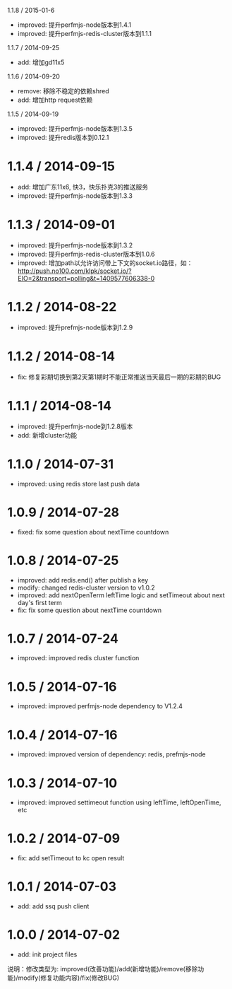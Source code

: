 1.1.8 / 2015-01-6
 * improved: 提升perfmjs-node版本到1.4.1
 * improved: 提升perfmjs-redis-cluster版本到1.1.1

1.1.7 / 2014-09-25
 * add: 增加gd11x5

1.1.6 / 2014-09-20
 * remove: 移除不稳定的依赖shred
 * add: 增加http request依赖

1.1.5 / 2014-09-19
 * improved: 提升perfmjs-node版本到1.3.5
 * improved: 提升redis版本到0.12.1

1.1.4 / 2014-09-15
==================
 * add: 增加广东11x6, 快3，快乐扑克3的推送服务
 * improved: 提升perfmjs-node版本到1.3.3

1.1.3 / 2014-09-01
==================
 * improved: 提升perfmjs-node版本到1.3.2
 * improved: 提升perfmjs-redis-cluster版本到1.0.6
 * improved: 增加path以允许访问带上下文的socket.io路径，如：http://push.no100.com/klpk/socket.io/?EIO=2&transport=polling&t=1409577606338-0

1.1.2 / 2014-08-22
==================
 * improved: 提升prefmjs-node版本到1.2.9

1.1.2 / 2014-08-14
==================
 * fix: 修复彩期切换到第2天第1期时不能正常推送当天最后一期的彩期的BUG

1.1.1 / 2014-08-14
==================
 * improved: 提升perfmjs-node到1.2.8版本
 * add: 新增cluster功能

1.1.0 / 2014-07-31
==================
 * improved: using redis store last push data

1.0.9 / 2014-07-28
==================
 * fixed: fix some question about nextTime countdown

1.0.8 / 2014-07-25
==================
 * improved: add redis.end() after publish a key
 * modify: changed redis-cluster version to v1.0.2
 * improved: add nextOpenTerm leftTime logic and setTimeout about next day's first term
 * fix: fix some question about nextTime countdown

1.0.7 / 2014-07-24
==================
 * improved: improved redis cluster function

1.0.5 / 2014-07-16
==================
 * improved: improved perfmjs-node dependency to V1.2.4

1.0.4 / 2014-07-16
==================
 * improved: improved version of dependency: redis, prefmjs-node

1.0.3 / 2014-07-10
==================
 * improved: improved settimeout function using leftTime, leftOpenTime, etc

1.0.2 / 2014-07-09
==================
 * fix: add setTimeout to kc open result

1.0.1 / 2014-07-03
==================
 * add: add ssq push client

1.0.0 / 2014-07-02
==================
 * add: init project files

说明：修改类型为: improved(改善功能)/add(新增功能)/remove(移除功能)/modify(修复功能内容)/fix(修改BUG)